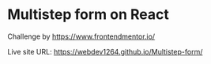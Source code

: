 # Multistep form on React
Challenge by https://www.frontendmentor.io/

Live site URL: https://webdev1264.github.io/Multistep-form/